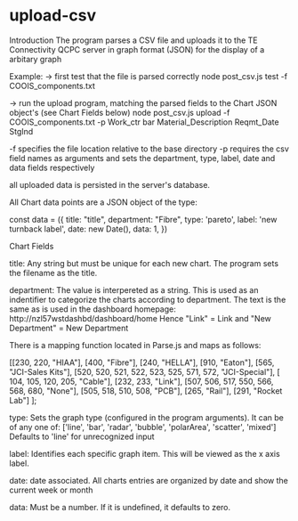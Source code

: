 # upload-csv
Introduction
The program parses a CSV file and uploads it to the TE Connectivity QCPC server in graph format (JSON) for the display of a arbitary graph

Example:
-> first test that the file is parsed correctly
node post_csv.js test -f COOIS_components.txt

-> run the upload program, matching the parsed fields to the Chart JSON object's (see Chart Fields below)
node post_csv.js upload -f COOIS_components.txt -p Work_ctr bar Material_Description Reqmt_Date StgInd

-f specifies the file location relative to the base directory
-p requires the csv field names as arguments and sets the
  department, type, label, date and data fields respectively

all uploaded data is persisted in the server's database.

All Chart data points are a JSON object of the type:

const data = ({
    title: "title",
    department: "Fibre",
    type: 'pareto',
    label: 'new turnback label',
    date: new Date(),
    data: 1,
})

Chart Fields

title:
Any string but must be unique for each new chart. The program sets the filename
as the title.

department:
The value is interpereted as a string. This is used as an indentifier to
categorize the charts according to department. The text is the same as is used
in the dashboard homepage: http://nzl57wstdashbd/dashboard/home
Hence "Link" = Link and "New Department" = New Department

There is a mapping function located in Parse.js and maps as follows:

[[230, 220, "HIAA"], [400, "Fibre"], [240, "HELLA"],
[910, "Eaton"], [565, "JCI-Sales Kits"], [520,  520, 521, 522, 523, 525, 571, 572, "JCI-Special"],
[ 104, 105, 120, 205, "Cable"], [232, 233, "Link"], [507, 506, 517, 550, 566, 568, 680, "None"],
[505, 518, 510, 508, "PCB"], [265, "Rail"], [291, "Rocket Lab"] ];


type:
Sets the graph type (configured in the program arguments). It can be of any one
of: ['line', 'bar', 'radar', 'bubble', 'polarArea', 'scatter', 'mixed']
Defaults to 'line' for unrecognized input

label:
Identifies each specific graph item. This will be viewed as the x axis label.

date:
date associated. All charts entries are organized by date and show the current week or
month

data:
Must be a number. If it is undefined, it defaults to zero.
